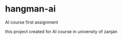 # hangman-ai
AI course first assignment

this project created for AI course in university of zanjan
